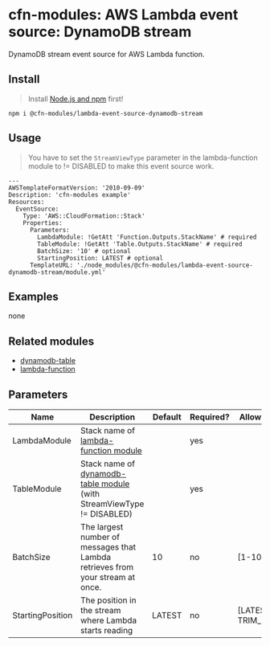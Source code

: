 # cfn-modules: AWS Lambda event source: DynamoDB stream

DynamoDB stream event source for AWS Lambda function.

## Install

> Install [Node.js and npm](https://nodejs.org/) first!

```
npm i @cfn-modules/lambda-event-source-dynamodb-stream
```

## Usage

> You have to set the `StreamViewType` parameter in the lambda-function module to != DISABLED to make this event source work.

```
---
AWSTemplateFormatVersion: '2010-09-09'
Description: 'cfn-modules example'
Resources:
  EventSource:
    Type: 'AWS::CloudFormation::Stack'
    Properties:
      Parameters:
        LambdaModule: !GetAtt 'Function.Outputs.StackName' # required
        TableModule: !GetAtt 'Table.Outputs.StackName' # required
        BatchSize: '10' # optional
        StartingPosition: LATEST # optional
      TemplateURL: './node_modules/@cfn-modules/lambda-event-source-dynamodb-stream/module.yml'
```

## Examples

none

## Related modules

* [dynamodb-table](https://github.com/cfn-modules/dynamodb-table)
* [lambda-function](https://github.com/cfn-modules/lambda-function)

## Parameters

<table>
  <thead>
    <tr>
      <th>Name</th>
      <th>Description</th>
      <th>Default</th>
      <th>Required?</th>
      <th>Allowed values</th>
    </tr>
  </thead>
  <tbody>
    <tr>
      <td>LambdaModule</td>
      <td>Stack name of <a href="https://www.npmjs.com/package/@cfn-modules/lambda-function">lambda-function module</a></td>
      <td></td>
      <td>yes</td>
      <td></td>
    </tr>
    <tr>
      <td>TableModule</td>
      <td>Stack name of <a href="https://www.npmjs.com/package/@cfn-modules/dynamodb-table">dynamodb-table module</a> (with StreamViewType != DISABLED)</td>
      <td></td>
      <td>yes</td>
      <td></td>
    </tr>
    <tr>
      <td>BatchSize</td>
      <td>The largest number of messages that Lambda retrieves from your stream at once.</td>
      <td>10</td>
      <td>no</td>
      <td>[1-10000]</td>
    </tr>
    <tr>
      <td>StartingPosition</td>
      <td>The position in the stream where Lambda starts reading</td>
      <td>LATEST</td>
      <td>no</td>
      <td>[LATEST, TRIM_HORIZON]</td>
    </tr>
  </tbody>
</table>
